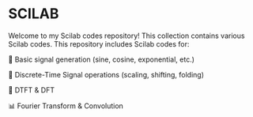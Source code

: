 # SCILAB
Welcome to my Scilab codes repository! This collection contains various Scilab codes.
This repository includes Scilab codes for:

🧱 Basic signal generation (sine, cosine, exponential, etc.)

🔁 Discrete-Time Signal operations (scaling, shifting, folding)

🧮 DTFT & DFT 

📊 Fourier Transform & Convolution
